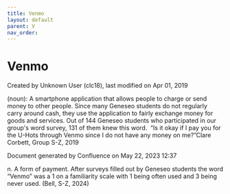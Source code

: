 ```yaml
---
title: Venmo
layout: default
parent: V
nav_order:
---
```


# Venmo

Created by  Unknown User (clc18), last modified on Apr 01, 2019

(noun): A smartphone application that allows people to charge or send money to other people. Since many Geneseo students do not regularly carry around cash, they use the application to fairly exchange money for goods and services. Out of 144 Geneseo students who participated in our group's word survey, 131 of them knew this word.  “Is it okay if I pay you for the U-Hots through Venmo since I do not have any money on me?”Clare Corbett, Group S-Z, 2019

Document generated by Confluence on May 22, 2023 12:37

n. A form of payment. After surveys filled out by Geneseo students the word “Venmo” was a 1 on a familiarity scale with 1 being often used and 3 being never used. (Bell, S-Z, 2024)

